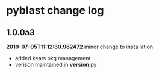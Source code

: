 # pyblast change log
## 1.0.0a3

**2019-07-05T11:12:30.982472**
minor change to installation

 - added keats pkg management
 - verison maintained in __version__.py
